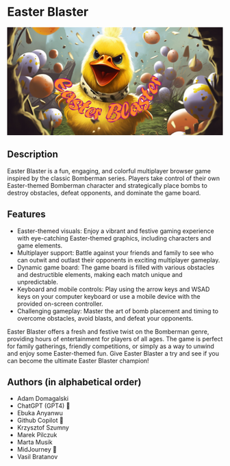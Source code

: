# Easter Blaster

![Easter Blaster](./images/modal.png)

## Description

Easter Blaster is a fun, engaging, and colorful multiplayer browser game inspired by the classic Bomberman series. Players take control of their own Easter-themed Bomberman character and strategically place bombs to destroy obstacles, defeat opponents, and dominate the game board.

## Features

- Easter-themed visuals: Enjoy a vibrant and festive gaming experience with eye-catching Easter-themed graphics, including characters and game elements.
- Multiplayer support: Battle against your friends and family to see who can outwit and outlast their opponents in exciting multiplayer gameplay.
- Dynamic game board: The game board is filled with various obstacles and destructible elements, making each match unique and unpredictable.
- Keyboard and mobile controls: Play using the arrow keys and WSAD keys on your computer keyboard or use a mobile device with the provided on-screen controller.
- Challenging gameplay: Master the art of bomb placement and timing to overcome obstacles, avoid blasts, and defeat your opponents.

Easter Blaster offers a fresh and festive twist on the Bomberman genre, providing hours of entertainment for players of all ages. The game is perfect for family gatherings, friendly competitions, or simply as a way to unwind and enjoy some Easter-themed fun. Give Easter Blaster a try and see if you can become the ultimate Easter Blaster champion!

## Authors (in alphabetical order)
- Adam Domagalski
- ChatGPT (GPT4) 🤖
- Ebuka Anyanwu
- Github Copilot 🤖
- Krzysztof Szumny
- Marek Pilczuk
- Marta Musik
- MidJourney 🤖
- Vasil Bratanov
